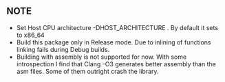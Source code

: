 ## NOTE
* Set Host CPU architecture -DHOST_ARCHITECTURE . By default it sets to x86_64
* Build this package only in Release mode. Due to inlining of functions linking fails during Debug builds.
* Building with assembly is not supported for now. With some introspection I find that Clang -O3 generates better
assembly than the asm files. Some of them outright crash the library.